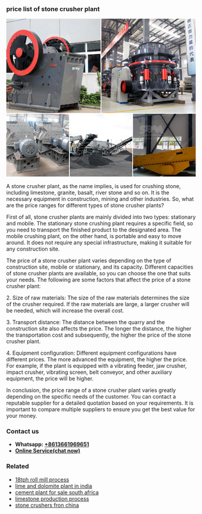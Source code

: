 <h3>price list of stone crusher plant</h3><img src='1706773503.jpg' alt=''><p>A stone crusher plant, as the name implies, is used for crushing stone, including limestone, granite, basalt, river stone and so on. It is the necessary equipment in construction, mining and other industries. So, what are the price ranges for different types of stone crusher plants?</p><p>First of all, stone crusher plants are mainly divided into two types: stationary and mobile. The stationary stone crushing plant requires a specific field, so you need to transport the finished product to the designated area. The mobile crushing plant, on the other hand, is portable and easy to move around. It does not require any special infrastructure, making it suitable for any construction site.</p><p>The price of a stone crusher plant varies depending on the type of construction site, mobile or stationary, and its capacity. Different capacities of stone crusher plants are available, so you can choose the one that suits your needs. The following are some factors that affect the price of a stone crusher plant:</p><p>2. Size of raw materials: The size of the raw materials determines the size of the crusher required. If the raw materials are large, a larger crusher will be needed, which will increase the overall cost.</p><p>3. Transport distance: The distance between the quarry and the construction site also affects the price. The longer the distance, the higher the transportation cost and subsequently, the higher the price of the stone crusher plant.</p><p>4. Equipment configuration: Different equipment configurations have different prices. The more advanced the equipment, the higher the price. For example, if the plant is equipped with a vibrating feeder, jaw crusher, impact crusher, vibrating screen, belt conveyor, and other auxiliary equipment, the price will be higher.</p><p>In conclusion, the price range of a stone crusher plant varies greatly depending on the specific needs of the customer. You can contact a reputable supplier for a detailed quotation based on your requirements. It is important to compare multiple suppliers to ensure you get the best value for your money.</p><h3>Contact us</h3><ul><li><strong>Whatsapp:&nbsp;<a href="https://wa.me/8613661969651">+8613661969651</a></strong></li><li><a href="https://swt.shibang-china.com/?git&amp;zhl&amp;price list of stone crusher plant"><strong>Online Service(chat now)</strong></a></li></ul><h3>Related</h3><ul><li><a href='18tph roll mill process.md'>18tph roll mill process</a></li><li><a href='lime and dolomite plant in india.md'>lime and dolomite plant in india</a></li><li><a href='cement plant for sale south africa.md'>cement plant for sale south africa</a></li><li><a href='limestone production process.md'>limestone production process</a></li><li><a href='stone crushers fron china.md'>stone crushers fron china</a></li></ul>